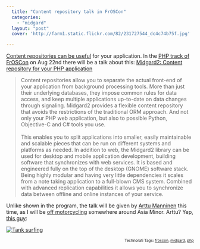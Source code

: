 ```yaml
---
  title: "Content repository talk in FrOSCon"
  categories: 
    - "midgard"
  layout: "post"
  cover: 'http://farm1.static.flickr.com/82/231727544_dc4c74b75f.jpg'

---
```

<p>
<a href="http://bergie.iki.fi/blog/why_you_should_use_a_content_repository_for_your_application/">Content repositories can be useful</a> for your application. In the <a href="http://kore-nordmann.de/blog/0092_frsocon_upcoming.html">PHP track of FrOSCon</a> on Aug 22nd there will be a talk about this: <a href="http://programm.froscon.org/2009/events/417.en.html">Midgard2: Content repository for your PHP application</a>
</p><blockquote>
Content repositories allow you to separate the actual front-end of your application from background processing tools. More than just their underlying databases, they impose common rules for data access, and keep multiple applications up-to-date on data changes through signaling. Midgard2 provides a flexible content repository that avoids the restrictions of the traditional ORM approach. And not only your PHP web application, but also to possible Python, Objective-C and C# tools you use.
<br />
<br />This enables you to split applications into smaller, easily maintainable and scalable pieces that can be run on different systems and platforms as needed. In addition to web, the Midgard2 library can be used for desktop and mobile application development, building software that synchronizes with web services. It is based and engineered fully on the top of the desktop (GNOME) software stack. Being highly modular and having very little dependencies it scales from a note taking application to a full-blown CMS system. Combined with advanced replication capabilities it allows you to synchronize data between offline and online instances of your service.
</blockquote><p>
Unlike shown in the program, the talk will be given by <a href="http://www.kaktus.cc/">Arttu Manninen</a> this time, as I will be <a href="http://bergie.iki.fi/blog/personal_passions-motorcycle_travel/">off motorcycling</a> somewhere around Asia Minor. Arttu? Yep, <a href="http://bergie.iki.fi/blog/tank-surfing-on-flickr/">this guy</a>:
</p><p>
<a href="http://www.flickr.com/photos/bergie/231727544/"><img src="http://farm1.static.flickr.com/82/231727544_dc4c74b75f.jpg" alt="Tank surfing" title="Tank surfing" /></a>
</p>
<p style="text-align:right;font-size:10px;">Technorati Tags: <a href="http://www.technorati.com/tag/froscon" rel="tag">froscon</a>, <a href="http://www.technorati.com/tag/midgard" rel="tag">midgard</a>, <a href="http://www.technorati.com/tag/php" rel="tag">php</a></p>

